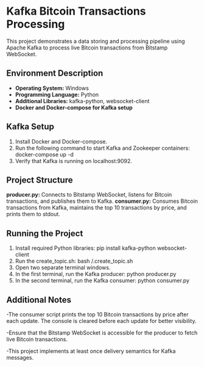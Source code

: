 # Kafka Bitcoin Transactions Processing

This project demonstrates a data storing and processing pipeline using Apache Kafka to process live Bitcoin transactions from Bitstamp WebSocket.

## Environment Description

- **Operating System:** Windows
- **Programming Language:** Python
- **Additional Libraries:** kafka-python, websocket-client
- **Docker and Docker-compose for Kafka setup**

## Kafka Setup

1. Install Docker and Docker-compose.
2. Run the following command to start Kafka and Zookeeper containers:
   docker-compose up -d
3. Verify that Kafka is running on localhost:9092.

## Project Structure

**producer.py:** Connects to Bitstamp WebSocket, listens for Bitcoin transactions, and publishes them to Kafka.
**consumer.py:** Consumes Bitcoin transactions from Kafka, maintains the top 10 transactions by price, and prints them to stdout.

## Running the Project

1. Install required Python libraries:
    pip install kafka-python websocket-client
2. Run the create_topic.sh:
    bash /.create_topic.sh
3. Open two separate terminal windows.
4. In the first terminal, run the Kafka producer:
    python producer.py
5. In the second terminal, run the Kafka consumer:
    python consumer.py

## Additional Notes

-The consumer script prints the top 10 Bitcoin transactions by price after each update. The console is cleared before each update for better visibility.

-Ensure that the Bitstamp WebSocket is accessible for the producer to fetch live Bitcoin transactions.

-This project implements at least once delivery semantics for Kafka messages.

